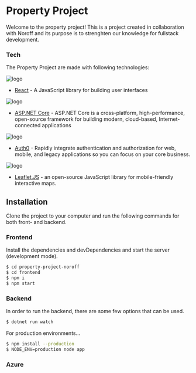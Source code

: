 # Property Project

Welcome to the property project! This is a project created in collaboration with Noroff and its purpose is to strenghten our knowledge for fullstack development.

### Tech

The Property Project are made with following technologies:

![logo]("assets/react-logo.png")

-   [React](https://reactjs.org/) - A JavaScript library for building user interfaces

![logo]("assets/dotnet-logo.png")

-   [ASP.NET Core](https://docs.microsoft.com/en-us/aspnet/core/?view=aspnetcore-3.1) - ASP.NET Core is a cross-platform, high-performance, open-source framework for building modern, cloud-based, Internet-connected applications

![logo]("assets/auth0-logo.png")

-   [Auth0](https://auth0.com/) - Rapidly integrate authentication and authorization for web, mobile, and legacy applications so you can focus on your core business.

![logo]("assets/leaflet-logo.png")

-   [Leaflet.JS](https://leafletjs.com/) - an open-source JavaScript library for mobile-friendly interactive maps.

## Installation

Clone the project to your computer and run the following commands for both front- and backend.

### Frontend

Install the dependencies and devDependencies and start the server (development mode).

```sh
$ cd property-project-noroff
$ cd frontend
$ npm i
$ npm start
```

### Backend

In order to run the backend, there are some few options that can be used.

```cs
$ dotnet run watch
```

For production environments...

```sh
$ npm install --production
$ NODE_ENV=production node app
```

### Azure

